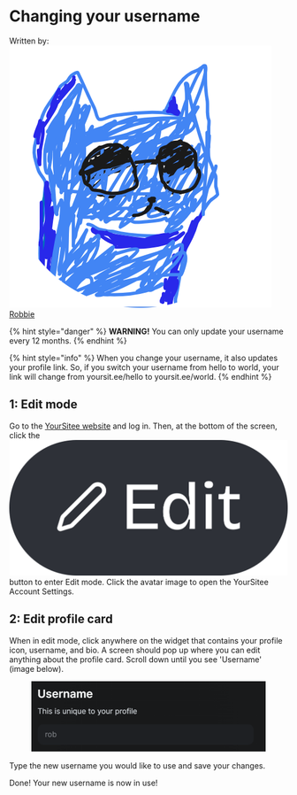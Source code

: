 # Changing your username

Written by: <img src="../.gitbook/assets/contributors/robskan.png" data-size="line"> [Robbie](../about/contributors.md#robskan-project-lead)

{% hint style="danger" %}
**WARNING!** You can only update your username every 12 months.
{% endhint %}

{% hint style="info" %}
When you change your username, it also updates your profile link. So, if you switch your username from hello to world, your link will change from yoursit.ee/hello to yoursit.ee/world.
{% endhint %}

## 1: Edit mode

Go to the [YourSitee website](https://yoursit.ee) and log in. Then, at the bottom of the screen, click the <img src="../.gitbook/assets/Edit Button (1).png" alt="" data-size="line"> button to enter Edit mode. Click the avatar image to open the YourSitee Account Settings.&#x20;

## 2: Edit profile card

When in edit mode, click anywhere on the widget that contains your profile icon, username, and bio. A screen should pop up where you can edit anything about the profile card. Scroll down until you see 'Username' (image below).

<figure><img src="../.gitbook/assets/chrome_CASRbiBAb0.png" alt=""><figcaption></figcaption></figure>

Type the new username you would like to use and save your changes.

Done! Your new username is now in use!
